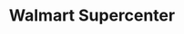 ---
title: "Walmart Supercenter"
url: /longmont/walmart-supercenter-main-street/
shop: supermarket
---